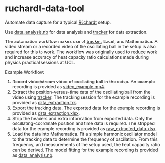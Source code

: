 # ruchardt-data-tool
Automate data capture for a typical [Rüchardt](https://en.wikipedia.org/wiki/R%C3%BCchardt_experiment#Experiment) setup.

Use [data_analysis.nb](https://github.com/shrimpfriedrice/ruchardt-data-tool/blob/master/data_analysis.nb) for data analysis and [tracker](https://github.com/OpenSourcePhysics/tracker) for data extraction.

The automation workflow makes use of [tracker](https://github.com/OpenSourcePhysics/tracker), Excel, and Mathematica. A video stream or a recorded video of the oscillating ball in the setup is also required for this to work. The workflow was originally used to reduce work and increase accuracy of heat capacity ratio calculations made during physics practical sessions at UCL.

Example Workflow:  
1. Record video/stream video of oscillating ball in the setup. An example recording is provided as [video_example.mp4](https://github.com/shrimpfriedrice/ruchardt-data-tool/blob/master/video_example.mp4).  
2. Extract the position-versus-time data of the oscillating ball from the video using [tracker](https://github.com/OpenSourcePhysics/tracker). The tracking session for the example recording is provided as [data_extraction.trk](https://github.com/shrimpfriedrice/ruchardt-data-tool/blob/master/data_extraction.trk).  
3. Export the tracking data. The exported data for the example recording is provided as [data_extraction.xlsx](https://github.com/shrimpfriedrice/ruchardt-data-tool/blob/master/data_extraction.xlsx).  
4. Strip the headers and extra information from exported data. Only the oscillating-coordinate position and time data is required. The stripped data for the example recording is provided as [raw_extracted_data.xlsx](https://github.com/shrimpfriedrice/ruchardt-data-tool/blob/master/raw_extracted_data.xlsx).  
5. Load the data into Mathematica. Fit a simple harmonic oscillator model to the tracking data to determine the frequency of oscillation. From this frequency, and measurements of the setup used, the heat capacity ratio can be derived. The model fitting for the example recording is provided as [data_analysis.nb](https://github.com/shrimpfriedrice/ruchardt-data-tool/blob/master/data_analysis.nb).
